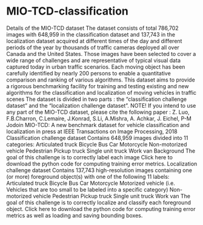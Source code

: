 # MIO-TCD-classification
Details of the MIO-TCD dataset
The dataset consists of total 786,702 images with 648,959 in the classification dataset and 137,743 in the localization dataset acquired at different times of the day and different periods of the year by thousands of traffic cameras deployed all over Canada and the United States. Those images have been selected to cover a wide range of challenges and are representative of typical visual data captured today in urban traffic scenarios. Each moving object has been carefully identified by nearly 200 persons to enable a quantitative comparison and ranking of various algorithms. This dataset aims to provide a rigorous benchmarking facility for training and testing existing and new algorithms for the classification and localization of moving vehicles in traffic scenes
The dataset is divided in two parts : the “classification challenge dataset” and the “localization challenge dataset”.
NOTE! If you intend to use any part of the MIO-TCD dataset, please cite the following paper : 
Z. Luo, F.B.Charron, C.Lemaire, J.Konrad, S.Li, A.Mishra, A. Achkar, J. Eichel, P-M Jodoin 
MIO-TCD: A new benchmark dataset for vehicle classification and localization
in press at IEEE Transactions on Image Processing, 2018
Classification challenge dataset
Contains 648,959 images divided into 11 categories:
Articulated truck
Bicycle
Bus
Car
Motorcycle
Non-motorized vehicle
Pedestrian
Pickup truck
Single unit truck
Work van
Background
The goal of this challenge is to correctly label each image
Click here to download the python code for computing training error metrics.
Localization challenge dataset
Contains 137,743 high-resolution images containing one (or more) foreground object(s) with one of the following 11 labels:
Articulated truck
Bicycle
Bus
Car
Motorcycle
Motorized vehicle (i.e. Vehicles that are too small to be labeled into a specific category)
Non-motorized vehicle
Pedestrian
Pickup truck
Single unit truck
Work van
The goal of this challenge is to correctly localize and classify each foreground object.
Click here to download the python code for computing training error metrics as well as loading and saving bounding boxes.
